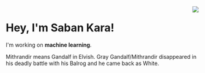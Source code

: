 <img align='right' src="https://github-readme-stats.vercel.app/api?username=whitemithrandir&theme=blue-green">

# Hey, I'm Saban Kara!

I'm working on **machine learning**.

Mithrandir means Gandalf in Elvish. Gray Gandalf/Mithrandir disappeared in his deadly battle with his Balrog and he came back as White.



